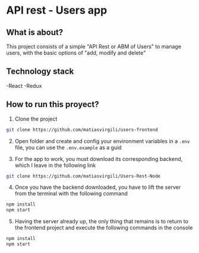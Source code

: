 # API rest - Users app

## What is about?

This project consists of a simple "API Rest or ABM of Users" to manage users, with the basic options of "add, modify and delete"

## Technology stack

-React
-Redux

## How to run this proyect?

1. Clone the project

```sh
git clone https://github.com/matiasvirgili/users-frontend
```

2. Open folder and create and config your environment variables in a `.env` file, you can use the `.env.example` as a guid

3. For the app to work, you must download its corresponding backend, which I leave in the following link

```sh
git clone https://github.com/matiasvirgili/Users-Rest-Node
```

4. Once you have the backend downloaded, you have to lift the server from the terminal with the following command

```sh
npm install
npm start
```

5. Having the server already up, the only thing that remains is to return to the frontend project and execute the following commands in the console

```sh
npm install
npm start
```
